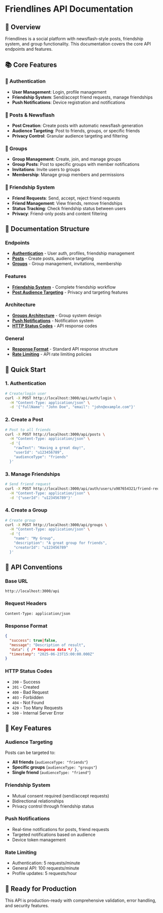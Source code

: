 # Friendlines API Documentation

## 🚀 Overview
Friendlines is a social platform with newsflash-style posts, friendship system, and group functionality. This documentation covers the core API endpoints and features.

## 📚 Core Features

### 🔐 Authentication
- **User Management**: Login, profile management
- **Friendship System**: Send/accept friend requests, manage friendships
- **Push Notifications**: Device registration and notifications

### 📝 Posts & Newsflash
- **Post Creation**: Create posts with automatic newsflash generation
- **Audience Targeting**: Post to friends, groups, or specific friends
- **Privacy Control**: Granular audience targeting and filtering

### 👥 Groups
- **Group Management**: Create, join, and manage groups
- **Group Posts**: Post to specific groups with member notifications
- **Invitations**: Invite users to groups
- **Membership**: Manage group members and permissions

### 🤝 Friendship System
- **Friend Requests**: Send, accept, reject friend requests
- **Friend Management**: View friends, remove friendships
- **Status Tracking**: Check friendship status between users
- **Privacy**: Friend-only posts and content filtering

## 📖 Documentation Structure

### Endpoints
- **[Authentication](endpoints/authentication_endpoints.md)** - User auth, profiles, friendship management
- **[Posts](endpoints/posts_endpoints.md)** - Create posts, audience targeting
- **[Groups](endpoints/groups_endpoints.md)** - Group management, invitations, membership

### Features
- **[Friendship System](social_features/friendship_system.md)** - Complete friendship workflow
- **[Post Audience Targeting](social_features/post_audience_targeting.md)** - Privacy and targeting features

### Architecture
- **[Groups Architecture](architecture/groups_architecture.md)** - Group system design
- **[Push Notifications](architecture/push_notifications_architecture.md)** - Notification system
- **[HTTP Status Codes](architecture/http_status_codes.md)** - API response codes

### General
- **[Response Format](general/response_format.md)** - Standard API response structure
- **[Rate Limiting](general/rate_limiting.md)** - API rate limiting policies

## 🎯 Quick Start

### 1. Authentication
```bash
# Create/login user
curl -X POST http://localhost:3000/api/auth/login \
  -H "Content-Type: application/json" \
  -d '{"fullName": "John Doe", "email": "john@example.com"}'
```

### 2. Create a Post
```bash
# Post to all friends
curl -X POST http://localhost:3000/api/posts \
  -H "Content-Type: application/json" \
  -d '{
    "rawText": "Having a great day!",
    "userId": "u123456789",
    "audienceType": "friends"
  }'
```

### 3. Manage Friendships
```bash
# Send friend request
curl -X POST http://localhost:3000/api/auth/users/u987654321/friend-request \
  -H "Content-Type: application/json" \
  -d '{"userId": "u123456789"}'
```

### 4. Create a Group
```bash
# Create group
curl -X POST http://localhost:3000/api/groups \
  -H "Content-Type: application/json" \
  -d '{
    "name": "My Group",
    "description": "A great group for friends",
    "creatorId": "u123456789"
  }'
```

## 🔄 API Conventions

### Base URL
```
http://localhost:3000/api
```

### Request Headers
```
Content-Type: application/json
```

### Response Format
```json
{
  "success": true|false,
  "message": "Description of result",
  "data": { /* Response data */ },
  "timestamp": "2025-06-23T15:00:00.000Z"
}
```

### HTTP Status Codes
- `200` - Success
- `201` - Created
- `400` - Bad Request
- `403` - Forbidden
- `404` - Not Found
- `429` - Too Many Requests
- `500` - Internal Server Error

## 🌟 Key Features

### Audience Targeting
Posts can be targeted to:
- **All friends** (`audienceType: "friends"`)
- **Specific groups** (`audienceType: "groups"`)
- **Single friend** (`audienceType: "friend"`)

### Friendship System
- Mutual consent required (send/accept requests)
- Bidirectional relationships
- Privacy control through friendship status

### Push Notifications
- Real-time notifications for posts, friend requests
- Targeted notifications based on audience
- Device token management

### Rate Limiting
- Authentication: 5 requests/minute
- General API: 100 requests/minute
- Profile updates: 5 requests/hour

## 📱 Ready for Production
This API is production-ready with comprehensive validation, error handling, and security features.